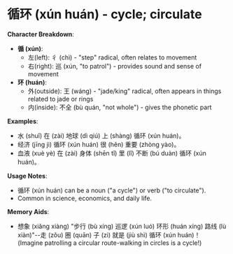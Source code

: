 # **循环 (xún huán) - cycle; circulate**

**Character Breakdown**:  
- **循 (xún)**:
  - 左(left): 彳 (chì) - "step" radical, often relates to movement
  - 右(right): 巡 (xún, "to patrol") - provides sound and sense of movement  
- **环 (huán)**:
  - 外(outside): 王 (wáng) - "jade/king" radical, often appears in things related to jade or rings
  - 内(inside): 不全 (bù quán, "not whole") - gives the phonetic part

**Examples**:  
- 水 (shuǐ) 在 (zài) 地球 (dì qiú) 上 (shàng) 循环 (xún huán)。  
- 经济 (jīng jì) 循环 (xún huán) 很 (hěn) 重要 (zhòng yào)。  
- 血液 (xuè yè) 在 (zài) 身体 (shēn tǐ) 里 (lǐ) 不断 (bú duàn) 循环 (xún huán)。

**Usage Notes**:  
- 循环 (xún huán) can be a noun ("a cycle") or verb ("to circulate").  
- Common in science, economics, and daily life.

**Memory Aids**:  
- 想象 (xiǎng xiàng) "步行 (bù xíng) 巡逻 (xún luó) 环形 (huán xíng) 路线 (lù xiàn)"--走 (zǒu) 圈 (quān) 子 (zi) 就是 (jiù shì) 循环 (xún huán)！  
(Imagine patrolling a circular route-walking in circles is a cycle!)